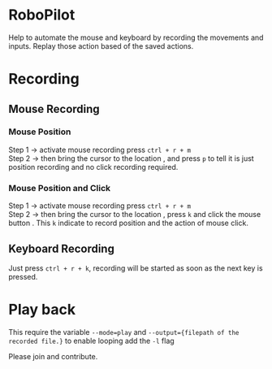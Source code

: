 # RoboPilot

Help to automate the mouse and keyboard by recording the movements and inputs.
Replay those action based of the saved actions.

# Recording
## Mouse Recording
### Mouse Position 
Step 1 ->  activate mouse recording press `ctrl + r + m` <br>
Step 2 ->  then bring the cursor to the location , and press `p` to tell it is just position recording and no click recording required.<br>

### Mouse Position and Click
Step 1 ->  activate mouse recording press `ctrl + r + m` <br>
Step 2 ->  then bring the cursor to the location , press `k`  and click the mouse button . This `k` indicate to record position and the action of mouse click.

## Keyboard Recording
Just press `ctrl + r + k`, recording will be started as soon as the next key is pressed.

# Play back
This require the variable `--mode=play` and `--output={filepath of the recorded file.}`
to enable looping add the `-l` flag 

Please join and contribute.

